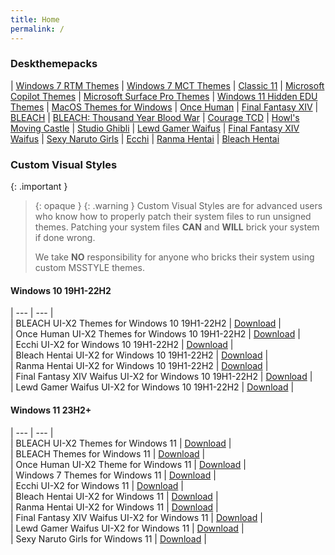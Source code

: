 ```yaml
---
title: Home
permalink: /
---
```


### Deskthemepacks

| [Windows 7 RTM Themes][Windows 7 RTM Themes]
| [Windows 7 MCT Themes][Windows 7 MCT Themes]
| [Classic 11][Classic 11]
| [Microsoft Copilot Themes][Microsoft Copilot Themes]
| [Microsoft Surface Pro Themes][Microsoft Surface Pro Themes]
| [Windows 11 Hidden EDU Themes][Windows 11 Hidden EDU Themes]
| [MacOS Themes for Windows][MacOS Themes for Windows]
| [Once Human][Once Human]
| [Final Fantasy XIV][Final Fantasy XIV]
| [BLEACH][BLEACH]
| [BLEACH: Thousand Year Blood War][BLEACH: Thousand Year Blood War]
| [Courage TCD][Courage TCD]
| [Howl's Moving Castle][Howl's Moving Castle]
| [Studio Ghibli][Studio Ghibli]
| [Lewd Gamer Waifus][Lewd Gamer Waifus]
| [Final Fantasy XIV Waifus][Final Fantasy XIV Waifus]
| [Sexy Naruto Girls][Sexy Naruto Girls]
| [Ecchi][Ecchi]
| [Ranma Hentai][Ranma Hentai]
| [Bleach Hentai][Bleach Hentai]

### Custom Visual Styles

{: .important }
> {: opaque }
> {: .warning }
> Custom Visual Styles are for advanced users who know how to properly patch their system files to run unsigned themes. 
> Patching your system files **CAN** and **WILL** brick your system if done wrong.
>
> We take **NO** responsibility for anyone who bricks their system using custom MSSTYLE themes.

#### Windows 10 19H1-22H2
 
| --- | --- |  
| BLEACH UI-X2 Themes for Windows 10 19H1-22H2 | [Download][BLEACH UI-X2 Themes for Windows 10 19H1-22H2] |  
| Once Human UI-X2 Themes for Windows 10 19H1-22H2 | [Download][Once Human UI-X2 Themes for Windows 10 19H1-22H2] |  
| Ecchi UI-X2 for Windows 10 19H1-22H2 | [Download][Ecchi UI-X2 for Windows 10 19H1-22H2] |  
| Bleach Hentai UI-X2 for Windows 10 19H1-22H2 | [Download][Bleach Hentai UI-X2 for Windows 10 19H1-22H2] |  
| Ranma Hentai UI-X2 for Windows 10 19H1-22H2 | [Download][Ranma Hentai UI-X2 for Windows 10 19H1-22H2] |  
| Final Fantasy XIV Waifus UI-X2 for Windows 10 19H1-22H2 | [Download][Final Fantasy XIV Waifus UI-X2 for Windows 10 19H1-22H2] |  
| Lewd Gamer Waifus UI-X2 for Windows 10 19H1-22H2 | [Download][Lewd Gamer Waifus UI-X2 for Windows 10 19H1-22H2] |


#### Windows 11 23H2+

| --- | --- |  
| BLEACH UI-X2 Themes for Windows 11 | [Download][BLEACH UI-X2 Themes for Windows 11] |  
| BLEACH Themes for Windows 11 | [Download][BLEACH Themes for Windows 11] |  
| Once Human UI-X2 Theme for Windows 11 | [Download][Once Human UI-X2 Theme for Windows 11] |  
| Windows 7 Themes for Windows 11 | [Download][Windows 7 Themes for Windows 11] |  
| Ecchi UI-X2 for Windows 11 | [Download][Ecchi UI-X2 for Windows 11] |  
| Bleach Hentai UI-X2 for Windows 11 | [Download][Bleach Hentai UI-X2 for Windows 11] |  
| Ranma Hentai UI-X2 for Windows 11 | [Download][Ranma Hentai UI-X2 for Windows 11] |  
| Final Fantasy XIV Waifus UI-X2 for Windows 11 | [Download][Final Fantasy XIV Waifus UI-X2 for Windows 11] |  
| Lewd Gamer Waifus UI-X2 for Windows 11 | [Download][Lewd Gamer Waifus UI-X2 for Windows 11] |  
| Sexy Naruto Girls for Windows 11 | [Download][Sexy Naruto Girls for Windows 11] |  

<!-- ////////////////////////////////////////////////////////////////////////////////////////////////////////////////////// -->

[BLEACH UI-X2 Themes for Windows 10 19H1-22H2]:https://github.com/The-Back-Room/BLEACH-UI-X2-Themes-for-Windows-10-19H1-22H2/

[Once Human UI-X2 Themes for Windows 10 19H1-22H2]: https://github.com/The-Back-Room/Once-Human-UI-X2-Themes-for-Windows-10-19H1-22H2/

[BLEACH UI-X2 Themes for Windows 11]: https://github.com/The-Back-Room//BLEACH-UI-X2-Themes-for-Windows-11-23h2/

[BLEACH Themes for Windows 11]: https://github.com/The-Back-Room/BLEACH-Themes-for-Windows-11/

[Once Human UI-X2 Theme for Windows 11]: https://github.com/The-Back-Room/Once-Human-UI-X2-Theme-for-Windows-11-23H2/

[Windows 7 Themes for Windows 11]: https://github.com/The-Back-Room/Windows-7-Themes-for-Windows-11/

[Windows 7 RTM Themes]: https://gitlab.com/the-back-room/Themes/-/archive/main/Themes-main.zip?path=Windows/SFW/Windows-7-RTM-Themes

[Windows 7 MCT Themes]: https://gitlab.com/the-back-room/Themes/-/archive/main/Themes-main.zip?path=Windows/SFW/Windows-7-MCT-Themes

[Classic 11]: https://gitlab.com/the-back-room/Themes/-/archive/main/Themes-main.zip?path=Windows/SFW/Classic-11

[Microsoft Copilot Themes]: https://gitlab.com/the-back-room/Themes/-/archive/main/Themes-main.zip?path=Windows/SFW/Microsoft-Copilot

[Microsoft Surface Pro Themes]: https://gitlab.com/the-back-room/Themes/-/archive/main/Themes-main.zip?path=Windows/SFW/Microsoft-Surface-Pro

[MacOS Themes for Windows]: https://gitlab.com/the-back-room/Themes/-/archive/main/Themes-main.zip?path=Windows/SFW/MacOS-Themes-for-Windows

[Once Human]: https://gitlab.com/the-back-room/Themes/-/archive/main/Themes-main.zip?path=Windows/SFW/Once-Human

[Windows 11 Hidden EDU Themes]: https://gitlab.com/the-back-room/Themes/-/archive/main/Themes-main.zip?path=Windows/SFW/Windows-11-Hidden-EDU-Themes

[Final Fantasy XIV]: https://gitlab.com/the-back-room/Themes/-/archive/main/Themes-main.zip?path=Windows/SFW/FFXIV

[BLEACH]: https://gitlab.com/the-back-room/Themes/-/archive/main/Themes-main.zip?path=Windows/SFW/BLEACH

[BLEACH: Thousand Year Blood War]: https://gitlab.com/the-back-room/Themes/-/archive/main/Themes-main.zip?path=Windows/SFW/BLEACH-TYBW

[Courage TCD]: https://gitlab.com/the-back-room/Themes/-/archive/main/Themes-main.zip?path=Windows/SFW/Courage-TCD

[Howl's Moving Castle]: https://gitlab.com/the-back-room/Themes/-/archive/main/Themes-main.zip?path=Windows/SFW/Howls-Moving-Castle

[Studio Ghibli]: https://gitlab.com/the-back-room/Themes/-/archive/main/Themes-main.zip?path=Windows/SFW/Studio-Ghibli

[Ecchi UI-X2 for Windows 10 19H1-22H2]: https://github.com/The-Back-Room//Ecchi-UI-X2-Theme-for-Windows-10-19H1-22H2/

[Bleach Hentai UI-X2 for Windows 10 19H1-22H2]: https://github.com/The-Back-Room//Bleach-Hentai-UI-X2-Themes-for-Windows-10-19H1-22H2/

[Ranma Hentai UI-X2 for Windows 10 19H1-22H2]: https://github.com/The-Back-Room//Ranma-Hentai-UI-X2-Theme-for-Windows-10-19H1-22H2/

[Final Fantasy XIV Waifus UI-X2 for Windows 10 19H1-22H2]: https://github.com/The-Back-Room//Final-Fantasy-XIV-Waifus-UI-X2-Theme-for-Windows-10-19H1-22H2/

[Lewd Gamer Waifus UI-X2 for Windows 10 19H1-22H2]: https://github.com/The-Back-Room/Lewd-Gamer-Waifus-UI-X2-Theme-for-Windows-10-19H1-22H2/

[Sexy Naruto Girls for Windows 10 19H1-22H2]: https://github.com/The-Back-Room/Sexy-Naruto-Girls-Theme-for-Windows-10-19H1-22H2/

[Ecchi UI-X2 for Windows 11]: https://github.com/The-Back-Room//Ecchi-UI-X2-Theme-for-Windows-11-23H2/

[Bleach Hentai UI-X2 for Windows 11]: https://github.com/The-Back-Room//Bleach-Hentai-UI-X2-Themes-for-Windows-11-23H2/

[Ranma Hentai UI-X2 for Windows 11]: https://github.com/The-Back-Room//Ranma-Hentai-UI-X2-Theme-for-Windows-11-23H2/

[Final Fantasy XIV Waifus UI-X2 for Windows 11]: https://github.com/The-Back-Room//Final-Fantasy-XIV-Waifus-UI-X2-Theme-for-Windows-11-23H2/

[Lewd Gamer Waifus UI-X2 for Windows 11]: https://github.com/The-Back-Room/Lewd-Gamer-Waifus-UI-X2-Theme-for-Windows-11-23H2/

[Sexy Naruto Girls for Windows 11]: https://github.com/The-Back-Room/Sexy-Naruto-Girls-Theme-for-Windows-11-23H2/

[Lewd Gamer Waifus]: https://gitlab.com/the-back-room/Themes/-/archive/main/Themes-main.zip?path=Windows/NSFW/Lewd-Gamer-Waifus

[Final Fantasy XIV Waifus]: https://gitlab.com/the-back-room/Themes/-/archive/main/Themes-main.zip?path=Windows/NSFW/Final-Fantasy-XIV-Waifus

[Sexy Naruto Girls]: https://gitlab.com/the-back-room/Themes/-/archive/main/Themes-main.zip?path=Windows/NSFW/Sexy-Naruto-Girls

[Ecchi]: https://gitlab.com/the-back-room/Themes/-/archive/main/Themes-main.zip?path=Windows/NSFW/Ecchi

[Ranma Hentai]: https://gitlab.com/the-back-room/Themes/-/archive/main/Themes-main.zip?path=Windows/NSFW/Ranma-Hentai

[Bleach Hentai]: https://gitlab.com/the-back-room/Themes/-/archive/main/Themes-main.zip?path=Windows/NSFW/Bleach-Hentai

<!-- ////////////////////////////////////////////////////////////////////////////////////////////////////////////////////// -->